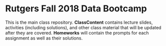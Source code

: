 # Rutgers Fall 2018 Data Bootcamp

This is the main class repository. **ClassContent** contains lecture slides, activities (including solutions), and other class material that will be updated after they are covered. **Homeworks** will contain the prompts for each assignment as well as their solutions.  
